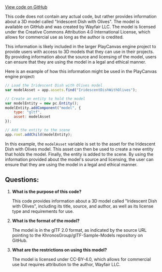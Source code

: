 [View code on GitHub](https://github.com/playcanvas/engine/examples/assets/models/IridescentDishWithOlives.txt)

This code does not contain any actual code, but rather provides information about a 3D model called "Iridescent Dish with Olives". The model is available on GitHub and was created by Wayfair LLC. The model is licensed under the Creative Commons Attribution 4.0 International License, which allows for commercial use as long as the author is credited. 

This information is likely included in the larger PlayCanvas engine project to provide users with access to 3D models that they can use in their projects. By providing information about the source and licensing of the model, users can ensure that they are using the model in a legal and ethical manner. 

Here is an example of how this information might be used in the PlayCanvas engine project:

```javascript
// Load the Iridescent Dish with Olives model
var modelAsset = app.assets.find("IridescentDishWithOlives");

// Create an entity to hold the model
var modelEntity = new pc.Entity();
modelEntity.addComponent("model", {
    type: "gltf",
    asset: modelAsset
});

// Add the entity to the scene
app.root.addChild(modelEntity);
```

In this example, the `modelAsset` variable is set to the asset for the Iridescent Dish with Olives model. This asset can then be used to create a new entity that holds the model. Finally, the entity is added to the scene. By using the information provided about the model's source and licensing, the user can ensure that they are using the model in a legal and ethical manner.
## Questions: 
 1. **What is the purpose of this code?**
    
    This code provides information about a 3D model called "Iridescent Dish with Olives", including its title, source, and author, as well as its license type and requirements for use.
    
2. **What is the format of the model?**
    
    The model is in the glTF 2.0 format, as indicated by the source URL pointing to the KhronosGroup/glTF-Sample-Models repository on GitHub.
    
3. **What are the restrictions on using this model?**
    
    The model is licensed under CC-BY-4.0, which allows for commercial use but requires attribution to the author, Wayfair LLC.